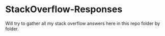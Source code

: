 # StackOverflow-Responses
Will try to gather all my stack overflow answers here in this repo folder by folder. 
